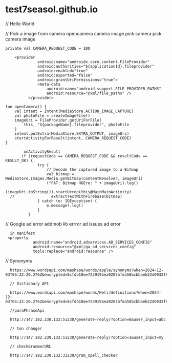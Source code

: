 # test7seasol.github.io

// Hello World

// Pick a image from camera opencamera camera image pick camera pick camera image
   
    private val CAMERA_REQUEST_CODE = 100
      
        <provider
                  android:name="androidx.core.content.FileProvider"
                  android:authorities="${applicationId}.fileprovider"
                  android:enabled="true"
                  android:exported="false"
                  android:grantUriPermissions="true">
                  <meta-data
                      android:name="android.support.FILE_PROVIDER_PATHS"
                      android:resource="@xml/file_paths" />
              </provider>
              
    fun openCamera() {
        val intent = Intent(MediaStore.ACTION_IMAGE_CAPTURE)
        val photoFile = createImageFile()
        imageUri = FileProvider.getUriForFile(
            this, "${packageName}.fileprovider", photoFile
        )
        intent.putExtra(MediaStore.EXTRA_OUTPUT, imageUri)
        startActivityForResult(intent, CAMERA_REQUEST_CODE)
    }

            onActivityResult
           if (requestCode == CAMERA_REQUEST_CODE && resultCode == RESULT_OK) {
                  try {
                      // Decode the captured image to a Bitmap
                      val bitmap = MediaStore.Images.Media.getBitmap(contentResolver, imageUri)
                      ("FAT: Bitmap HGEre: " + imageUri).log()
                      (imageUri.toString()).startUcrop(this@MainMainActivity)
      //                extractTextWithFirebase(bitmap)
                  } catch (e: IOException) {
                      e.message?.log()
                  }
              }
        

// Google ad error addmob lib errror ad issues ad error

      in menifest
     <property
                android:name="android.adservices.AD_SERVICES_CONFIG"
                android:resource="@xml/ga_ad_services_config"
                tools:replace="android:resource" />


// Synonyms

      https://www.wordsapi.com/mashape/words/apple/synonyms?when=2024-12-03T05:22:20.276Z&encrypted=8cfdb18ee723919bea9207bfea58bcbbaeb22d0932f891b8

      // Dictionary API

      https://www.wordsapi.com/mashape/words/Hell/definitions?when=2024-12-03T05:22:20.276Z&encrypted=8cfdb18ee723919bea9207bfea58bcbbaeb22d0932f891b8

      //paraPhraseApi

      http://147.182.230.132:51230/generate-reply/?option=8&user_input=abc

      // ton changer

      http://147.182.230.132:51230/generate-reply/?option=1&user_input=my

      // checkGrammerURL

      http://147.182.230.132:33230/gram_spell_checker
